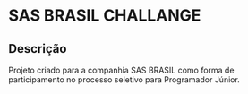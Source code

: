 <h1>SAS BRASIL CHALLANGE</h1>

<h2>Descrição</h2>
<p>Projeto criado para a companhia SAS BRASIL como forma de participamento no processo seletivo para Programador Júnior.</p>
